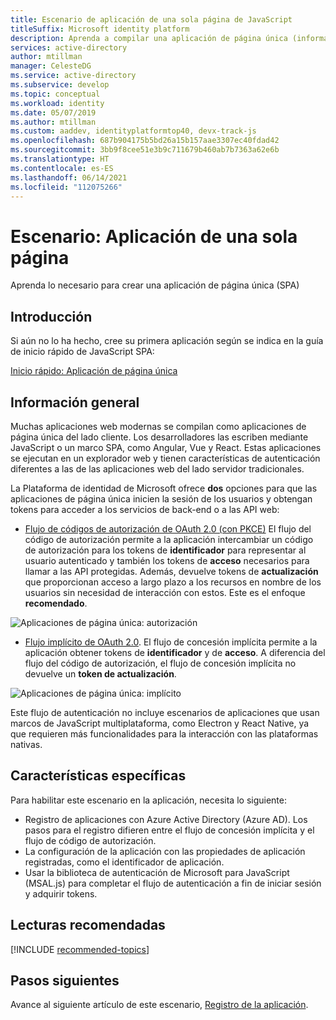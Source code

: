 ```yaml
---
title: Escenario de aplicación de una sola página de JavaScript
titleSuffix: Microsoft identity platform
description: Aprenda a compilar una aplicación de página única (información general del escenario) mediante la plataforma de identidad de Microsoft.
services: active-directory
author: mtillman
manager: CelesteDG
ms.service: active-directory
ms.subservice: develop
ms.topic: conceptual
ms.workload: identity
ms.date: 05/07/2019
ms.author: mtillman
ms.custom: aaddev, identityplatformtop40, devx-track-js
ms.openlocfilehash: 687b904175b5bd26a15b157aae3307ec40fdad42
ms.sourcegitcommit: 3bb9f8cee51e3b9c711679b460ab7b7363a62e6b
ms.translationtype: HT
ms.contentlocale: es-ES
ms.lasthandoff: 06/14/2021
ms.locfileid: "112075266"
---
```

# <a name="scenario-single-page-application"></a>Escenario: Aplicación de una sola página

Aprenda lo necesario para crear una aplicación de página única (SPA)

## <a name="getting-started"></a>Introducción

Si aún no lo ha hecho, cree su primera aplicación según se indica en la guía de inicio rápido de JavaScript SPA:

[Inicio rápido: Aplicación de página única](./quickstart-v2-javascript-auth-code.md)

## <a name="overview"></a>Información general

Muchas aplicaciones web modernas se compilan como aplicaciones de página única del lado cliente. Los desarrolladores las escriben mediante JavaScript o un marco SPA, como Angular, Vue y React. Estas aplicaciones se ejecutan en un explorador web y tienen características de autenticación diferentes a las de las aplicaciones web del lado servidor tradicionales.

La Plataforma de identidad de Microsoft ofrece **dos** opciones para que las aplicaciones de página única inicien la sesión de los usuarios y obtengan tokens para acceder a los servicios de back-end o a las API web:

- [Flujo de códigos de autorización de OAuth 2.0 (con PKCE)](./v2-oauth2-auth-code-flow.md) El flujo del código de autorización permite a la aplicación intercambiar un código de autorización para los tokens de **identificador** para representar al usuario autenticado y también los tokens de **acceso** necesarios para llamar a las API protegidas. Además, devuelve tokens de **actualización** que proporcionan acceso a largo plazo a los recursos en nombre de los usuarios sin necesidad de interacción con estos. Este es el enfoque **recomendado**.

![Aplicaciones de página única: autorización](./media/scenarios/spa-app-auth.svg)

- [Flujo implícito de OAuth 2.0](./v2-oauth2-implicit-grant-flow.md). El flujo de concesión implícita permite a la aplicación obtener tokens de **identificador** y de **acceso**. A diferencia del flujo del código de autorización, el flujo de concesión implícita no devuelve un **token de actualización**.

![Aplicaciones de página única: implícito](./media/scenarios/spa-app.svg)

Este flujo de autenticación no incluye escenarios de aplicaciones que usan marcos de JavaScript multiplataforma, como Electron y React Native, ya que requieren más funcionalidades para la interacción con las plataformas nativas.

## <a name="specifics"></a>Características específicas

Para habilitar este escenario en la aplicación, necesita lo siguiente:

* Registro de aplicaciones con Azure Active Directory (Azure AD). Los pasos para el registro difieren entre el flujo de concesión implícita y el flujo de código de autorización.
* La configuración de la aplicación con las propiedades de aplicación registradas, como el identificador de aplicación.
* Usar la biblioteca de autenticación de Microsoft para JavaScript (MSAL.js) para completar el flujo de autenticación a fin de iniciar sesión y adquirir tokens.

## <a name="recommended-reading"></a>Lecturas recomendadas

[!INCLUDE [recommended-topics](../../../includes/active-directory-develop-scenarios-prerequisites.md)]

## <a name="next-steps"></a>Pasos siguientes

Avance al siguiente artículo de este escenario, [Registro de la aplicación](scenario-spa-app-registration.md).
